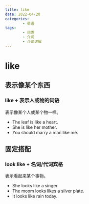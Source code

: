 ```yaml
---
title: like
date: 2022-04-20
categories:
        - 英语
tags:
        - 词类
        - 介词
        - 介词详解
---
```


# like

## 表示像某个东西

### like + 表示人或物的词语

表示像某个人或某个物一样。

- The leaf is like a heart.
- She is like her mother.
- You should marry a man like me.

## 固定搭配

### look like + 名词/代词宾格

表示看起来某个事物。

- She looks like a singer.
- The moom looks likes a silver plate.
- It looks like rain today.
